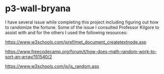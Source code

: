 # p3-wall-bryana

I have several issue while completing this project including figuring out how to randomize the fortune. Some of the issue I consulted Professor Kilgore to assist with and for the others I used the following resources: 

https://www.w3schools.com/jsref/met_document_createtextnode.asp

https://www.freecodecamp.org/forum/t/how-does-math-random-work-to-sort-an-array/151540/2

https://www.w3schools.com/js/js_random.asp